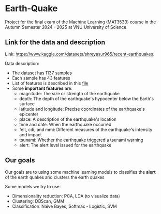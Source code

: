 # Earth-Quake
Project for the final exam of the Machine Learning (MAT3533) course in the Autumn Semester 2024 - 2025 at VNU University of Science.

## Link for the data and description
Link: https://www.kaggle.com/datasets/shreyasur965/recent-earthquakes.

Data description:
- The dataset has 1137 samples
- Each sample has 43 features
- List of features is described in this [file](https://github.com/dangth2004/Earth-Quake/blob/main/earthquakes_column_descriptors.txt)
- Some **important features** are:
  - magnitude: The size or strength of the earthquake
  - depth: The depth of the earthquake's hypocenter below the Earth's surface
  - latitude and longitude: Precise coordinates of the earthquake's epicenter
  - place: A description of the earthquake's location
  - time and date: When the earthquake occurred
  - felt, cdi, and mmi: Different measures of the earthquake's intensity and impact
  - tsunami: Whether the earthquake triggered a tsunami warning
  - alert: The alert level issued for the earthquake

## Our goals
Our goals are to using some machine learning models to classifies the **alert** of the earth quakes and clusters the earth quakes

Some models we try to use:
- Dimensionality reduction: PCA, LDA‬ (to visualize data)
- Clustering: DBScan, GMM‬
- ‭Classification: Naive Bayes, Softmax - Logistic, SVM
